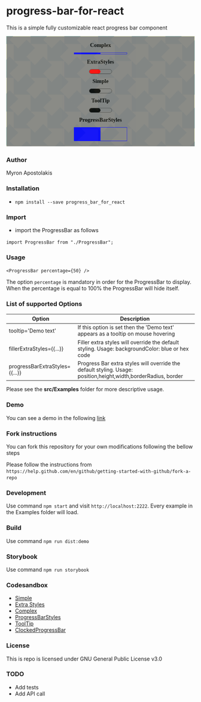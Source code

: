 # progress-bar-for-react

This is a simple fully customizable react progress bar component

![Image description](./images/progress_bar.png)

### Author

Myron Apostolakis

### Installation

- `npm install --save progress_bar_for_react`

### Import

- import the ProgressBar as follows

`import ProgressBar from "./ProgressBar";`

### Usage

`<ProgressBar percentage={50} />`

The option `percentage` is mandatory in order for the ProgressBar to display. When the percentage is equal to 100% the ProgressBar will hide itself.

### List of supported Options

| Option                         | Description                                                                                                    |
| ------------------------------ | -------------------------------------------------------------------------------------------------------------- |
| tooltip='Demo text'            | If this option is set then the 'Demo text' appears as a tooltip on mouse hovering                              |
| fillerExtraStyles={{...}}      | Filler extra styles will override the default styling. Usage: backgroundColor: blue or hex code                |
| progressBarExtraStyles={{...}} | Progress Bar extra styles will override the default styling. Usage: position,height,width,borderRadius, border |

Please see the **src/Examples** folder for more descriptive usage.

### Demo

You can see a demo in the following [link](https://myapos.github.io/progress-bar-for-react/)

### Fork instructions

You can fork this repository for your own modifications following the bellow steps

Please follow the instructions from `https://help.github.com/en/github/getting-started-with-github/fork-a-repo`

### Development

Use command `npm start` and visit `http://localhost:2222`. Every example in the Examples folder will load.

### Build

Use command `npm run dist:demo`

### Storybook

Use command `npm run storybook`

### Codesandbox

- [Simple](https://codesandbox.io/s/green-shadow-3370g?file=/src/Simple.js)
- [Extra Styles](https://codesandbox.io/s/compassionate-sara-friwc?file=/src/App.js)
- [Complex](https://codesandbox.io/s/compassionate-firefly-ofstl?file=/src/App.js)
- [ProgressBarStyles](https://codesandbox.io/s/practical-sanne-zidqd?file=/src/App.js)
- [ToolTip](https://codesandbox.io/s/winter-silence-30mox?file=/src/App.js)
- [ClockedProgressBar](https://codesandbox.io/s/intelligent-taussig-19iz0?file=/src/App.js)

### License

This is repo is licensed under GNU General Public License v3.0

### TODO

- Add tests
- Add API call
